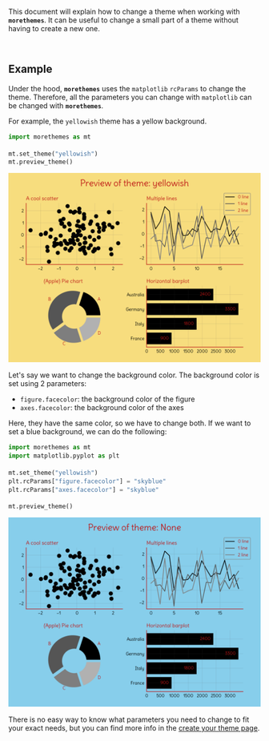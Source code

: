 This document will explain how to change a theme when working with **`morethemes`**. It can be useful to change a small part of a theme without having to create a new one.

<br>

## Example

Under the hood, **`morethemes`** uses the `matplotlib` `rcParams` to change the theme. Therefore, all the parameters you can change with `matplotlib` can be changed with **`morethemes`**.

For example, the `yellowish` theme has a yellow background.

```python
import morethemes as mt

mt.set_theme("yellowish")
mt.preview_theme()
```

![](https://raw.githubusercontent.com/JosephBARBIERDARNAL/morethemes/refs/heads/main/docs/img/yellowish.png)

Let's say we want to change the background color. The background color is set using 2 parameters:

- `figure.facecolor`: the background color of the figure
- `axes.facecolor`: the background color of the axes

Here, they have the same color, so we have to change both. If we want to set a blue background, we can do the following:

```python
import morethemes as mt
import matplotlib.pyplot as plt

mt.set_theme("yellowish")
plt.rcParams["figure.facecolor"] = "skyblue"
plt.rcParams["axes.facecolor"] = "skyblue"

mt.preview_theme()
```

![](https://raw.githubusercontent.com/JosephBARBIERDARNAL/morethemes/refs/heads/main/docs/img/yellowish-updated.png)

There is no easy way to know what parameters you need to change to fit your exact needs, but you can find more info in the [create your theme page](../create-your-theme/).

<br><br>
